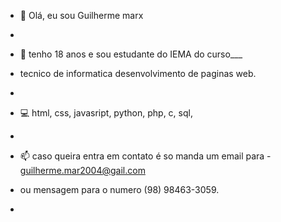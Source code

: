 - 👋 Olá, eu sou Guilherme marx
- 
- 👀 tenho 18 anos e sou estudante do IEMA do curso___
- tecnico de informatica desenvolvimento de paginas web.
- 
- 💻 html, css, javasript, python, php, c, sql,
- 

- 📫 caso queira entra em contato é so manda um email para - guilherme.mar2004@gail.com
- ou mensagem para o numero (98) 98463-3059.
- 

<!---
Guilherme-marx/Guilherme-marx is a ✨ special ✨ repository because its `README.md` (this file) appears on your GitHub profile.
You can click the Preview link to take a look at your changes.
--->
